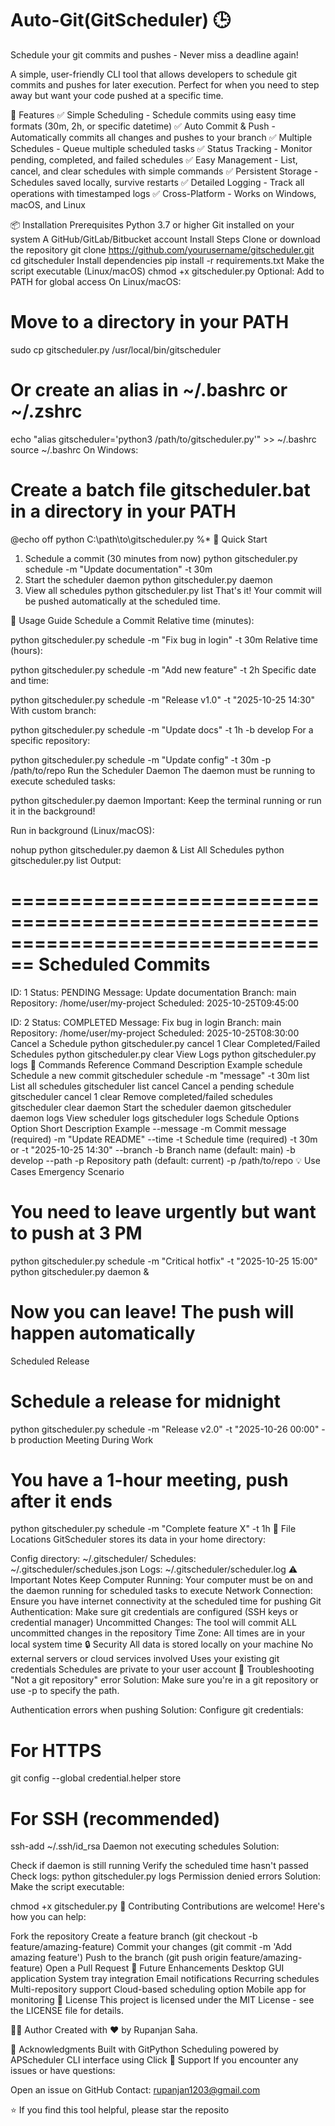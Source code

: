 # Auto-Git(GitScheduler) 🕒

Schedule your git commits and pushes - Never miss a deadline again!

A simple, user-friendly CLI tool that allows developers to schedule git commits and pushes for later execution. Perfect for when you need to step away but want your code pushed at a specific time.

🚀 Features
✅ Simple Scheduling - Schedule commits using easy time formats (30m, 2h, or specific datetime)
✅ Auto Commit & Push - Automatically commits all changes and pushes to your branch
✅ Multiple Schedules - Queue multiple scheduled tasks
✅ Status Tracking - Monitor pending, completed, and failed schedules
✅ Easy Management - List, cancel, and clear schedules with simple commands
✅ Persistent Storage - Schedules saved locally, survive restarts
✅ Detailed Logging - Track all operations with timestamped logs
✅ Cross-Platform - Works on Windows, macOS, and Linux

📦 Installation
Prerequisites
Python 3.7 or higher
Git installed on your system
A GitHub/GitLab/Bitbucket account
Install Steps
Clone or download the repository
git clone https://github.com/yourusername/gitscheduler.git
cd gitscheduler
Install dependencies
pip install -r requirements.txt
Make the script executable (Linux/macOS)
chmod +x gitscheduler.py
Optional: Add to PATH for global access
On Linux/macOS:

# Move to a directory in your PATH
sudo cp gitscheduler.py /usr/local/bin/gitscheduler

# Or create an alias in ~/.bashrc or ~/.zshrc
echo "alias gitscheduler='python3 /path/to/gitscheduler.py'" >> ~/.bashrc
source ~/.bashrc
On Windows:

# Create a batch file gitscheduler.bat in a directory in your PATH
@echo off
python C:\path\to\gitscheduler.py %*
🎯 Quick Start
1. Schedule a commit (30 minutes from now)
python gitscheduler.py schedule -m "Update documentation" -t 30m
2. Start the scheduler daemon
python gitscheduler.py daemon
3. View all schedules
python gitscheduler.py list
That's it! Your commit will be pushed automatically at the scheduled time.

📖 Usage Guide
Schedule a Commit
Relative time (minutes):

python gitscheduler.py schedule -m "Fix bug in login" -t 30m
Relative time (hours):

python gitscheduler.py schedule -m "Add new feature" -t 2h
Specific date and time:

python gitscheduler.py schedule -m "Release v1.0" -t "2025-10-25 14:30"
With custom branch:

python gitscheduler.py schedule -m "Update docs" -t 1h -b develop
For a specific repository:

python gitscheduler.py schedule -m "Update config" -t 30m -p /path/to/repo
Run the Scheduler Daemon
The daemon must be running to execute scheduled tasks:

python gitscheduler.py daemon
Important: Keep the terminal running or run it in the background!

Run in background (Linux/macOS):

nohup python gitscheduler.py daemon &
List All Schedules
python gitscheduler.py list
Output:

================================================================================
Scheduled Commits
================================================================================

ID: 1
  Status: PENDING
  Message: Update documentation
  Branch: main
  Repository: /home/user/my-project
  Scheduled: 2025-10-25T09:45:00

ID: 2
  Status: COMPLETED
  Message: Fix bug in login
  Branch: main
  Repository: /home/user/my-project
  Scheduled: 2025-10-25T08:30:00
Cancel a Schedule
python gitscheduler.py cancel 1
Clear Completed/Failed Schedules
python gitscheduler.py clear
View Logs
python gitscheduler.py logs
🔧 Commands Reference
Command	Description	Example
schedule	Schedule a new commit	gitscheduler schedule -m "message" -t 30m
list	List all schedules	gitscheduler list
cancel	Cancel a pending schedule	gitscheduler cancel 1
clear	Remove completed/failed schedules	gitscheduler clear
daemon	Start the scheduler daemon	gitscheduler daemon
logs	View scheduler logs	gitscheduler logs
Schedule Options
Option	Short	Description	Example
--message	-m	Commit message (required)	-m "Update README"
--time	-t	Schedule time (required)	-t 30m or -t "2025-10-25 14:30"
--branch	-b	Branch name (default: main)	-b develop
--path	-p	Repository path (default: current)	-p /path/to/repo
💡 Use Cases
Emergency Scenario
# You need to leave urgently but want to push at 3 PM
python gitscheduler.py schedule -m "Critical hotfix" -t "2025-10-25 15:00"
python gitscheduler.py daemon &
# Now you can leave! The push will happen automatically
Scheduled Release
# Schedule a release for midnight
python gitscheduler.py schedule -m "Release v2.0" -t "2025-10-26 00:00" -b production
Meeting During Work
# You have a 1-hour meeting, push after it ends
python gitscheduler.py schedule -m "Complete feature X" -t 1h
📂 File Locations
GitScheduler stores its data in your home directory:

Config directory: ~/.gitscheduler/
Schedules: ~/.gitscheduler/schedules.json
Logs: ~/.gitscheduler/scheduler.log
⚠️ Important Notes
Keep Computer Running: Your computer must be on and the daemon running for scheduled tasks to execute
Network Connection: Ensure you have internet connectivity at the scheduled time for pushing
Git Authentication: Make sure git credentials are configured (SSH keys or credential manager)
Uncommitted Changes: The tool will commit ALL uncommitted changes in the repository
Time Zone: All times are in your local system time
🔒 Security
All data is stored locally on your machine
No external servers or cloud services involved
Uses your existing git credentials
Schedules are private to your user account
🐛 Troubleshooting
"Not a git repository" error
Solution: Make sure you're in a git repository or use -p to specify the path.

Authentication errors when pushing
Solution: Configure git credentials:

# For HTTPS
git config --global credential.helper store

# For SSH (recommended)
ssh-add ~/.ssh/id_rsa
Daemon not executing schedules
Solution:

Check if daemon is still running
Verify the scheduled time hasn't passed
Check logs: python gitscheduler.py logs
Permission denied errors
Solution: Make the script executable:

chmod +x gitscheduler.py
🤝 Contributing
Contributions are welcome! Here's how you can help:

Fork the repository
Create a feature branch (git checkout -b feature/amazing-feature)
Commit your changes (git commit -m 'Add amazing feature')
Push to the branch (git push origin feature/amazing-feature)
Open a Pull Request
📝 Future Enhancements
 Desktop GUI application
 System tray integration
 Email notifications
 Recurring schedules
 Multi-repository support
 Cloud-based scheduling option
 Mobile app for monitoring
📄 License
This project is licensed under the MIT License - see the LICENSE file for details.

👨‍💻 Author
Created with ❤️ by Rupanjan Saha.

🙏 Acknowledgments
Built with GitPython
Scheduling powered by APScheduler
CLI interface using Click
📧 Support
If you encounter any issues or have questions:

Open an issue on GitHub
Contact: rupanjan1203@gmail.com

⭐ If you find this tool helpful, please star the reposito
